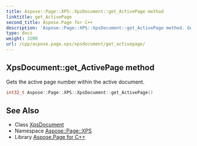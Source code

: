 ```yaml
---
title: Aspose::Page::XPS::XpsDocument::get_ActivePage method
linktitle: get_ActivePage
second_title: Aspose.Page for C++
description: 'Aspose::Page::XPS::XpsDocument::get_ActivePage method. Gets the active page number within the active document in C++.'
type: docs
weight: 3200
url: /cpp/aspose.page.xps/xpsdocument/get_activepage/
---
```

## XpsDocument::get_ActivePage method


Gets the active page number within the active document.

```cpp
int32_t Aspose::Page::XPS::XpsDocument::get_ActivePage()
```

## See Also

* Class [XpsDocument](../)
* Namespace [Aspose::Page::XPS](../../)
* Library [Aspose.Page for C++](../../../)
